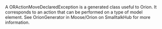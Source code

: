 A ORActionMoveDeclaredException is a generated class useful to Orion. It corresponds to an action that can be performed on a type of model element. See OrionGenerator in Moose/Orion on SmalltalkHub for more information.
